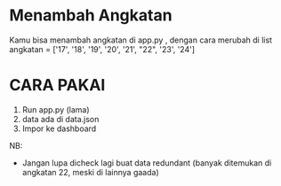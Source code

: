 # Menambah Angkatan
Kamu bisa menambah angkatan di app.py , dengan cara merubah di list 
angkatan = ['17', '18', '19', '20', '21', "22", '23', '24'] 

# CARA PAKAI

1. Run app.py (lama)
2. data ada di data.json
3. Impor ke dashboard

NB:
* Jangan lupa dicheck lagi buat data redundant (banyak ditemukan di angkatan 22, meski di lainnya gaada)
